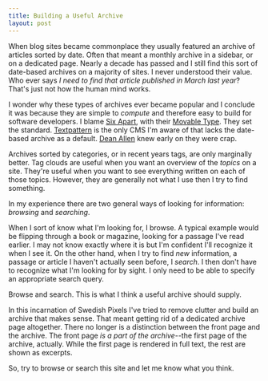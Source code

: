 ```yaml
---
title: Building a Useful Archive
layout: post
---
```


When blog sites became commonplace they usually featured an archive of articles sorted by date. Often that meant a monthly archive in a sidebar, or on a dedicated page. Nearly a decade has passed and I still find this sort of date-based archives on a majority of sites. I never understood their value. Who ever says *I need to find that article published in March last year*? That's just not how the human mind works.

I wonder why these types of archives ever became popular and I conclude it was because they are simple to *compute* and therefore easy to build for software developers. I blame [Six Apart][1], with their [Movable Type][2]. They set the standard. [Textpattern][3] is the only CMS I'm aware of that lacks the date-based archive as a default. [Dean Allen][4] knew early on they were crap.

Archives sorted by categories, or in recent years tags, are only marginally better. Tag clouds are useful when you want an overview of the *topics* on a site. They're useful when you want to see everything written on each of those topics. However, they are generally not what I use then I try to find something.

In my experience there are two general ways of looking for information: *browsing* and *searching*.

When I sort of know what I'm looking for, I browse. A typical example would be flipping through a book or magazine, looking for a passage I've read earlier. I may not know exactly where it is but I'm confident I'll recognize it when I see it. On the other hand, when I try to find *new* information, a passage or article I haven't actually seen before, I *search*. I then don't have to recognize what I'm looking for by sight. I only need to be able to specify an appropriate search query.

Browse and search. This is what I think a useful archive should supply.

In this incarnation of Swedish Pixels I've tried to remove clutter and build an archive that makes sense. That meant getting rid of a dedicated archive page altogether. There no longer is a distinction between the front page and the archive. The front page *is a part of the archive*--the first page of the archive, actually. While the first page is rendered in full text, the rest are shown as excerpts.

So, try to browse or search this site and let me know what you think.

[1]: http://www.sixapart.com/
[2]: http://movabletype.org/
[3]: http://textpattern.com
[4]: http://textism.com